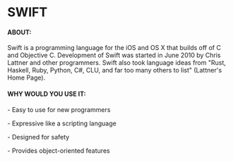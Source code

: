<h1>SWIFT</h1>

<h4>ABOUT:</h4>
<p>Swift is a programming language for the iOS and OS X that builds off of C and Objective C. Development of Swift was started in June 2010 by Chris Lattner and other programmers. Swift also took language ideas from "Rust, Haskell, Ruby, Python, C#, CLU, and far too many others to list" (Lattner's Home Page). </p>

<h4>WHY WOULD YOU USE IT:</h4>
<p> - Easy to use for new programmers </p>
<p> - Expressive like a scripting language </p>
<p> - Designed for safety </p>
<p> - Provides object-oriented features </p>
